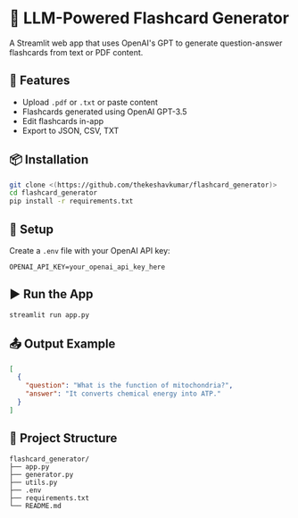 # 🧠 LLM-Powered Flashcard Generator

A Streamlit web app that uses OpenAI's GPT to generate question-answer flashcards from text or PDF content.

## 🚀 Features

- Upload `.pdf` or `.txt` or paste content
- Flashcards generated using OpenAI GPT-3.5
- Edit flashcards in-app
- Export to JSON, CSV, TXT

## 📦 Installation

```bash
git clone <(https://github.com/thekeshavkumar/flashcard_generator)>
cd flashcard_generator
pip install -r requirements.txt
```

## 🔑 Setup

Create a `.env` file with your OpenAI API key:

```
OPENAI_API_KEY=your_openai_api_key_here
```

## ▶️ Run the App

```bash
streamlit run app.py
```

## 📤 Output Example

```json
[
  {
    "question": "What is the function of mitochondria?",
    "answer": "It converts chemical energy into ATP."
  }
]
```

## 📁 Project Structure

```
flashcard_generator/
├── app.py
├── generator.py
├── utils.py
├── .env
├── requirements.txt
└── README.md
```
